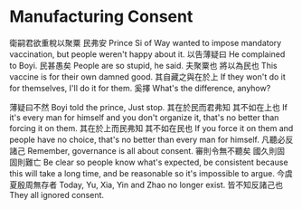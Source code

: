 # Manufacturing Consent

衛嗣君欲重稅以聚粟
民弗安
Prince Si of Way wanted to impose mandatory vaccination,
but people weren't happy about it.
以告薄疑曰
He complained to Boyi.
民甚愚矣
People are so stupid, he said.
夫聚粟也
將以為民也
This vaccine
is for their own damned good.
其自藏之與在於上
If they won't do it for themselves, I'll do it for them.
奚擇
What's the difference, anyhow?

薄疑曰不然
Boyi told the prince, Just stop.
其在於民而君弗知
其不如在上也
If it's every man for himself and you don't organize it,
that's no better than forcing it on them.
其在於上而民弗知
其不如在民也
If you force it on them and people have no choice,
that's no better than every man for himself.
凡聽必反諸己
Remember, governance is all about consent.
審則令無不聽矣
國久則固
固則難亡
Be clear so people know what's expected,
be consistent because this will take a long time,
and be reasonable so it's impossible to argue.
今虞夏殷周無存者
Today, Yu, Xia, Yin and Zhao no longer exist.
皆不知反諸己也
They all ignored consent.
